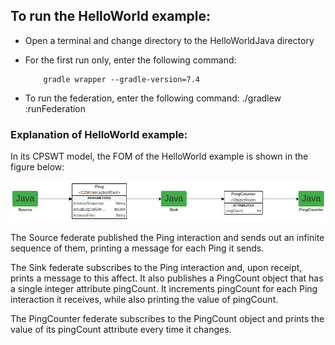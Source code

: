 ## To run the HelloWorld example:

* Open a terminal and change directory to the HelloWorldJava directory

* For the first run only, enter the following command:

          gradle wrapper --gradle-version=7.4

* To run the federation, enter the following command:
          ./gradlew :runFederation

### Explanation of HelloWorld example:

In its CPSWT model, the FOM of the HelloWorld example is shown in the figure below:

![HelloWorldJavaFOM](Images/HelloWorldJavaFOM.png)

The Source federate published the Ping interaction and sends out an infinite sequence of them, printing a message for
each Ping it sends.

The Sink federate subscribes to the Ping interaction and, upon receipt, prints a message to this affect.  It also
publishes a PingCount object that has a single integer attribute pingCount.  It increments pingCount for each Ping
interaction it receives, while also printing the value of pingCount.

The PingCounter federate subscribes to the PingCount object and prints the value of its pingCount attribute
every time it changes.
